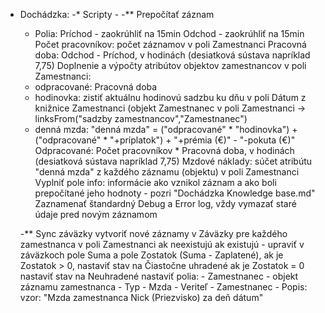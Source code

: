 * Dochádzka:
-* Scripty - 
	-** Prepočítať záznam
	- Polia:
	Príchod - zaokrúhliť na 15min
	Odchod - zaokrúhliť na 15min
	Počet pracovníkov: počet záznamov v poli Zamestnanci
	Pracovná doba: Odchod - Príchod, v hodinách (desiatková sústava napríklad 7,75)
	Doplnenie a výpočty atribútov objektov zamestnancov v poli Zamestnanci:
	- odpracované: Pracovná doba
	- hodinovka: zistiť aktuálnu hodinovú sadzbu ku dňu v poli Dátum z knižnice Zamestnanci (objekt Zamestnanec v poli Zamestnanci -> linksFrom("sadzby zamestnancov","Zamestnanec")
	- denná mzda: "denná mzda" = ("odpracované" * "hodinovka") + ("odpracované" * "+príplatok") + "+prémia (€)" - "-pokuta (€)"
	Odpracované: Počet pracovníkov * Pracovná doba, v hodinách (desiatková sústava napríklad 7,75)
	Mzdové náklady: súčet atribútu "denná mzda" z každého záznamu (objektu) v poli Zamestnanci
    Vyplniť pole info: informácie ako vznikol záznam a ako boli prepočítané jeho hodnoty - pozri "Dochádzka Knowledge base.md"
    Zaznamenať štandardný Debug a Error log, vždy vymazať staré údaje pred novým záznamom

	-** Sync záväzky
	vytvoriť nové záznamy v Záväzky pre každého zamestnanca v poli Zamestnanci ak neexistujú
	ak existujú - upraviť v záväzkoch pole Suma a pole Zostatok (Suma - Zaplatené), 
	ak je Zostatok > 0, nastaviť stav na Čiastočne uhradené
	ak je Zostatok = 0 nastaviť stav na Neuhradené
	nastaviť polia: 
		- Zamestnanec - objekt záznamu zamestnanca
		- Typ - Mzda
		- Veriteľ - Zamestnanec
		- Popis: vzor: "Mzda zamestnanca Nick (Priezvisko) za deň dátum"



